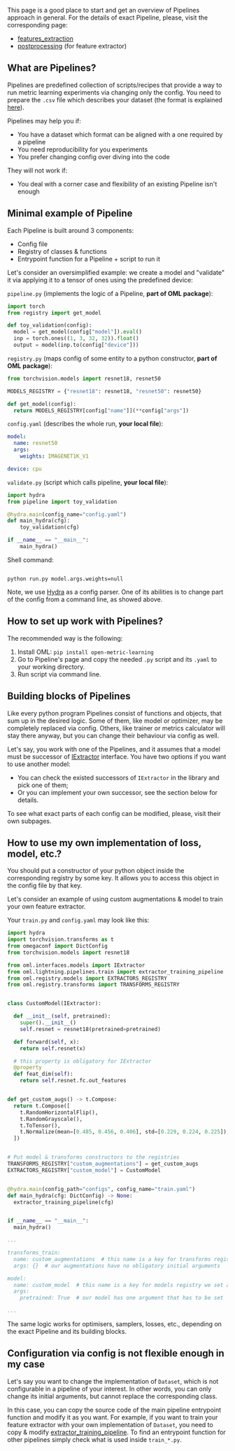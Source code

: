 This page is a good place to start and get an overview of Pipelines approach in general.
For the details of exact Pipeline, please, visit the corresponding page:
* [features_extraction](https://github.com/OML-Team/open-metric-learning/tree/main/pipelines/features_extraction)
* [postprocessing](https://github.com/OML-Team/open-metric-learning/tree/main/pipelines/postprocessing) (for feature extractor)

## What are Pipelines?

Pipelines are predefined collection of scripts/recipes that provide a way to run metric learning
experiments via changing only the config.
You need to prepare the `.csv` file which describes your dataset
(the format is explained [here](https://open-metric-learning.readthedocs.io/en/latest/oml/data.html)).

Pipelines may help you if:
* You have a dataset which format can be aligned with a one required by a pipeline
* You need reproducibility for you experiments
* You prefer changing config over diving into the code

They will not work if:
* You deal with a corner case and flexibility of an existing Pipeline isn't enough

## Minimal example of Pipeline

Each Pipeline is built around 3 components:
* Config file
* Registry of classes & functions
* Entrypoint function for a Pipeline + script to run it

Let's consider an oversimplified example: we create a model and "validate" it via
applying it to a tensor of ones using the predefined device:

`pipeline.py` (implements the logic of a Pipeline, **part of OML package**):

[comment]:pipeline-start
```python
import torch
from registry import get_model

def toy_validation(config):
  model = get_model(config["model"]).eval()
  inp = torch.ones((1, 3, 32, 32)).float()
  output = model(inp.to(config["device"]))
```
[comment]:pipeline-end

`registry.py` (maps config of some entity to a python constructor, **part of OML package**):

[comment]:registry-start
```python
from torchvision.models import resnet18, resnet50

MODELS_REGISTRY = {"resnet18": resnet18, "resnet50": resnet50}

def get_model(config):
  return MODELS_REGISTRY[config["name"]](**config["args"])
```
[comment]:registry-end

`config.yaml` (describes the whole run, **your local file**):

[comment]:config-start
```yaml
model:
  name: resnet50
  args:
    weights: IMAGENET1K_V1

device: cpu
```
[comment]:config-end

`validate.py` (script which calls pipeline, **your local file**):

[comment]:script-start
```python
import hydra
from pipeline import toy_validation

@hydra.main(config_name="config.yaml")
def main_hydra(cfg):
    toy_validation(cfg)

if __name__ == "__main__":
    main_hydra()
```
[comment]:script-end

Shell command:

[comment]:shell-start
```shell

python run.py model.args.weights=null

```
[comment]:shell-end

Note, we use [Hydra](https://hydra.cc/docs/intro/) as a config parser. One of its abilities
is to change part of the config from a command line, as showed above.

## How to set up work with Pipelines?

The recommended way is the following:
1. Install OML: `pip install open-metric-learning`
2. Go to Pipeline's page and copy the needed `.py` script and its `.yaml` to your working directory.
3. Run script via command line.

## Building blocks of Pipelines

Like every python program Pipelines consist of functions and objects, that sum up in the desired logic.
Some of them, like model or optimizer, may be completely replaced via config.
Others, like trainer or metrics calculator will stay there anyway, but you can change their behaviour
via config as well.

Let's say, you work with one of the Pipelines, and it assumes that a model must be successor of
[IExtractor](https://open-metric-learning.readthedocs.io/en/latest/contents/interfaces.html#iextractor)
interface. You have two options if you want to use another model:
* You can check the existed successors of `IExtractor` in the library and pick one of them;
* Or you can implement your own successor, see the section below for details.

To see what exact parts of each config can be modified, please, visit their own subpages.

## How to use my own implementation of loss, model, etc.?

You should put a constructor of your python object inside the corresponding registry by some key.
It allows you to access this object in the config file by that key.

Let's consider an example of using custom augmentations & model to train your own feature extractor.

Your `train.py` and `config.yaml` may look like this:
```python
import hydra
import torchvision.transforms as t
from omegaconf import DictConfig
from torchvision.models import resnet18

from oml.interfaces.models import IExtractor
from oml.lightning.pipelines.train import extractor_training_pipeline
from oml.registry.models import EXTRACTORS_REGISTRY
from oml.registry.transforms import TRANSFORMS_REGISTRY


class CustomModel(IExtractor):

  def __init__(self, pretrained):
    super().__init__()
    self.resnet = resnet18(pretrained=pretrained)

  def forward(self, x):
    return self.resnet(x)

  # this property is obligatory for IExtractor
  @property
  def feat_dim(self):
    return self.resnet.fc.out_features


def get_custom_augs() -> t.Compose:
  return t.Compose([
    t.RandomHorizontalFlip(),
    t.RandomGrayscale(),
    t.ToTensor(),
    t.Normalize(mean=[0.485, 0.456, 0.406], std=[0.229, 0.224, 0.225]),
  ])


# Put model & transforms constructors to the registries
TRANSFORMS_REGISTRY["custom_augmentations"] = get_custom_augs
EXTRACTORS_REGISTRY["custom_model"] = CustomModel


@hydra.main(config_path="configs", config_name="train.yaml")
def main_hydra(cfg: DictConfig) -> None:
  extractor_training_pipeline(cfg)


if __name__ == "__main__":
  main_hydra()
```

```yaml
...

transforms_train:
  name: custom_augmentations  # this name is a key for transforms registry we set above
  args: {}  # our augmentations have no obligatory initial arguments

model:
  name: custom_model  # this name is a key for models registry we set above
  args:
    pretrained: True  # our model has one argument that has to be set

...
```

The same logic works for optimisers, samplers, losses, etc., depending on the exact Pipeline
and its building blocks.

## Configuration via config is not flexible enough in my case

Let's say you want to change the implementation of `Dataset`, which is not configurable
in a pipeline of your interest. In other words, you can only change its initial arguments,
but cannot replace the corresponding class.

In this case, you can copy the source code of the main pipeline
entrypoint function and modify it as you want.
For example, if you want to train your feature extractor with your own implementation of `Dataset`,
you need to copy & modify
[extractor_training_pipeline](https://open-metric-learning.readthedocs.io/en/latest/contents/lightning.html#extractor-training-pipeline).
To find an entrypoint function for other pipelines simply check what is used inside `train_*.py`.
